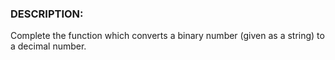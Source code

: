### DESCRIPTION:
Complete the function which converts a binary number (given as a string) to a decimal number.

